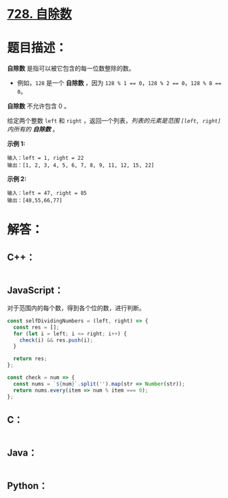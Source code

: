 # [728. 自除数](https://leetcode-cn.com/problems/self-dividing-numbers/)

# 题目描述：

**自除数** 是指可以被它包含的每一位数整除的数。

- 例如，`128` 是一个 **自除数** ，因为 `128 % 1 == 0`，`128 % 2 == 0`，`128 % 8 == 0`。

**自除数** 不允许包含 0 。

给定两个整数 `left` 和 `right` ，返回一个列表，*列表的元素是范围 `[left, right]` 内所有的 **自除数*** 。



**示例 1:**

```
输入：left = 1, right = 22
输出：[1, 2, 3, 4, 5, 6, 7, 8, 9, 11, 12, 15, 22]
```

**示例 2:**

```
输入：left = 47, right = 85
输出：[48,55,66,77]
```



# 解答：

## C++：

```cpp

```

## JavaScript：

对于范围内的每个数，得到各个位的数，进行判断。


```JavaScript
const selfDividingNumbers = (left, right) => {
  const res = [];
  for (let i = left; i <= right; i++) {
    check(i) && res.push(i);
  }

  return res;
};

const check = num => {
  const nums = `${num}`.split('').map(str => Number(str));
  return nums.every(item => num % item === 0);
};
```

## C：

```c

```

## Java：

```java

```

## Python：

```python

```

